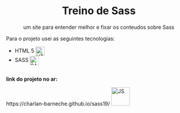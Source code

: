 <body >
    <h1 align = 'center'><strong>Treino de Sass</strong></h1>
    <p align = 'center'>um site para entender melhor e fixar os conteudos sobre Sass</p>
    <p>Para o projeto usei as seguintes tecnologias:</p>
    <div>
        <ul>
         <li>HTML 5 <img align="center" width="25px" alt="HTML5" src="https://i.imgur.com/BzwyCup.png"></li>
         <li>SASS  <img align="center" width="25px" alt="SASS" src="https://i.imgur.com/s2tTenJ.png"></li>
        </ul>
    </div>
  <h2></h2>
  <p><strong>link do projeto no ar:</p></strong> 
  <div>
  https://charlan-barneche.github.io/sass19/ <img align="bottom" width="50px" alt="JS" src="https://media.giphy.com/media/9366IYNrJIFZeEyiwt/giphy.gif">
  <h2></h2>
  </div>  
</body>
